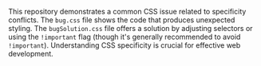 This repository demonstrates a common CSS issue related to specificity conflicts. The `bug.css` file shows the code that produces unexpected styling.  The `bugSolution.css` file offers a solution by adjusting selectors or using the `!important` flag (though it's generally recommended to avoid `!important`).  Understanding CSS specificity is crucial for effective web development.